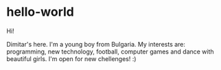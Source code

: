 # hello-world

Hi!

Dimitar's here. I'm a young boy from Bulgaria. My interests are:  programming, new technology, football, computer games and 
dance with beautiful girls. I'm  open for new chellenges! :)
